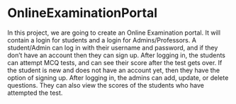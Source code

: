 # OnlineExaminationPortal
In this project, we are going to create an Online Examination portal.  It will contain a login for students and a login for Admins/Professors. A student/Admin can log in with their username and password, and if they don’t have an account then they can sign up. After logging in, the students can attempt MCQ tests, and can see their score after the test gets over. If the student is new and does not have an account yet, then they have the option of signing up. After logging in, the admins can add, update, or delete questions. They can also view the scores of the students who have attempted the test.
